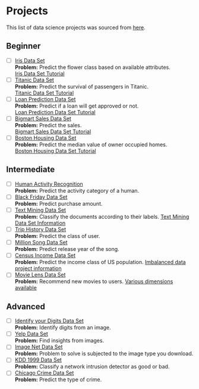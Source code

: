 # Projects
This list of data science projects was sourced from [here](https://www.analyticsvidhya.com/blog/2016/10/17-ultimate-data-science-projects-to-boost-your-knowledge-and-skills/). 

## Beginner
+ [ ] [Iris Data Set](https://archive.ics.uci.edu/ml/datasets/Iris)  
**Problem:** Predict the flower class based on available attributes.  
[Iris Data Set Tutorial](http://www.slideshare.net/thoi_gian/iris-data-analysis-with-r)
+ [ ] [Titanic Data Set](https://www.kaggle.com/c/titanic)  
**Problem:** Predict the survival of passengers in Titanic.  
[Titanic Data Set Tutorial](http://trevorstephens.com/kaggle-titanic-tutorial/getting-started-with-r/)
+ [ ] [Loan Prediction Data Set](https://datahack.analyticsvidhya.com/contest/practice-problem-loan-prediction-iii/)  
**Problem:** Predict if a loan will get approved or not.  
[Loan Prediction Data Set Tutorial](https://www.analyticsvidhya.com/blog/2016/01/complete-tutorial-learn-data-science-python-scratch-2/)
+ [ ] [Bigmart Sales Data Set](https://datahack.analyticsvidhya.com/contest/practice-problem-big-mart-sales-iii/)  
**Problem:** Predict the sales.  
[Bigmart Sales Data Set Tutorial](https://www.analyticsvidhya.com/blog/2016/02/bigmart-sales-solution-top-20/)
+ [ ] [Boston Housing Data Set](http://archive.ics.uci.edu/ml/datasets/Housing)  
**Problem:** Predict the median value of owner occupied homes.  
[Boston Housing Data Set Tutorial](https://www.analyticsvidhya.com/blog/2015/11/started-machine-learning-ms-excel-xl-miner/)
## Intermediate
+ [ ] [Human Activity Recognition](http://archive.ics.uci.edu/ml/datasets/Human+Activity+Recognition+Using+Smartphones)  
**Problem:** Predict the activity category of a human.
+ [ ] [Black Friday Data Set](https://datahack.analyticsvidhya.com/contest/black-friday/)  
**Problem:** Predict purchase amount.
+ [ ] [Text Mining Data Set](http://www.csie.ntu.edu.tw/~cjlin/libsvmtools/datasets/multilabel.html#siam-competition2007)  
**Problem:** Classify the documents according to their labels.
[Text Mining Data Set Information](https://catalog.data.gov/dataset/siam-2007-text-mining-competition-dataset/resource/794f14ae-8135-41d2-88c8-86bf8fad9cf6/proxy)
+ [ ] [Trip History Data Set](https://www.capitalbikeshare.com/trip-history-data)  
**Problem:** Predict the class of user.
+ [ ] [Million Song Data Set](http://archive.ics.uci.edu/ml/datasets/YearPredictionMSD)  
**Problem:** Predict release year of the song.
+ [ ] [Census Income Data Set](http://archive.ics.uci.edu/ml/machine-learning-databases/census-income-mld/)  
**Problem:** Predict the income class of US population.
[Imbalanced data project information](https://www.analyticsvidhya.com/blog/2016/09/this-machine-learning-project-on-imbalanced-data-can-add-value-to-your-resume/)
+ [ ] [Movie Lens Data Set](http://grouplens.org/datasets/movielens/1m/)  
**Problem:** Recommend new movies to users.
[Various dimensions available](http://grouplens.org/datasets/movielens/)
## Advanced
+ [ ] [Identify your Digits Data Set](https://datahack.analyticsvidhya.com/contest/practice-problem-identify-the-digits/)  
**Problem:** Identify digits from an image.
+ [ ] [Yelp Data Set](https://www.yelp.com/dataset_challenge)  
**Problem:** Find insights from images.
+ [ ] [Image Net Data Set](http://image-net.org/download-imageurls)  
**Problem:** Problem to solve is subjected to the image type you download.
+ [ ] [KDD 1999 Data Set](https://archive.ics.uci.edu/ml/datasets/KDD+Cup+1999+Data)  
**Problem:** Classify a network intrusion detector as good or bad.
+ [ ] [Chicago Crime Data Set](https://data.cityofchicago.org/Public-Safety/Crimes-2001-to-present/ijzp-q8t2)  
**Problem:** Predict the type of crime.